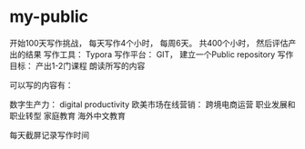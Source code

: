 # my-public

开始100天写作挑战， 每天写作4个小时， 每周6天。
共400个小时， 然后评估产出的结果
写作工具： Typora
写作平台： GIT， 建立一个Public repository
写作目标： 产出1-2门课程
朗读所写的内容

可以写的内容有：

数字生产力： digital productivity
欧美市场在线营销： 
跨境电商运营
职业发展和职业转型
家庭教育
海外中文教育

每天截屏记录写作时间



